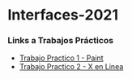 # Interfaces-2021

### Links a Trabajos Prácticos
- [Trabajo Practico 1 - Paint](https://agusnotti.github.io/Interfaces-2021/TP1)
- [Trabajo Practico 2 - X en Linea](https://agusnotti.github.io/Interfaces-2021/TP2)
